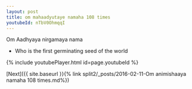 ```yaml
---
layout: post
title: om mahaadyutaye namaha 108 times
youtubeId: nTbV0OhmqqI
---
```

 
 
Om Aadhyaya nirgamaya nama 
 
 -  Who is the first germinating seed of the world 
 
  
 
  
 
 
 
 
 
 


{% include youtubePlayer.html id=page.youtubeId %}
 
[Next]({{ site.baseurl }}{% link  split2/_posts/2016-02-11-Om animishaaya namaha 108 times.md%})
 
